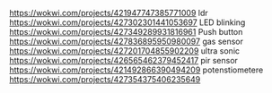 https://wokwi.com/projects/421947747385771009
ldr
https://wokwi.com/projects/427302301441053697
LED blinking
https://wokwi.com/projects/427349289931816961
Push button
https://wokwi.com/projects/427836895950980097
gas sensor
https://wokwi.com/projects/427201704855902209
ultra sonic
https://wokwi.com/projects/426565462379452417
pir sensor
https://wokwi.com/projects/421492866390494209
potenstiometere
https://wokwi.com/projects/427354375406235649
